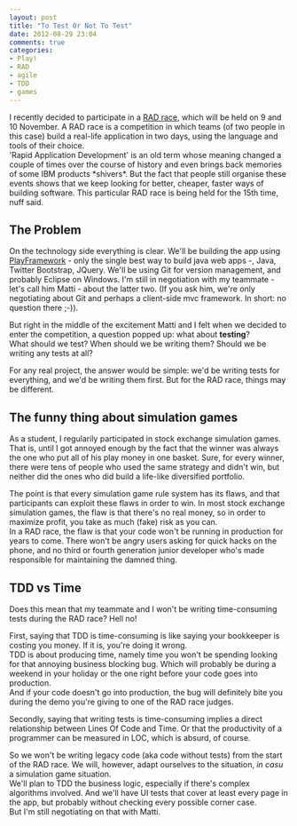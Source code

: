 ```yaml
---
layout: post
title: "To Test Or Not To Test"
date: 2012-08-29 23:04
comments: true
categories: 
- Play!
- RAD
- agile
- TDD
- games
---
```


I recently decided to participate in a <a href="http://www.radrace.org/en/index.html">RAD race</a>, which will be held on 9 and 10 November. A RAD race is a competition in which teams (of two people in this case) build a real-life application in two days, using the language and tools of their choice.      
'Rapid Application Development' is an old term whose meaning changed a couple of times over the course of history and even brings back memories of some IBM products \*shivers\*. But the fact that people still organise these events shows that we keep looking for better, cheaper, faster ways of building software. This  particular RAD race is being held for the 15th time, nuff said.    

The Problem
-----------
On the technology side everything is clear. We'll be building the app using <a href="http://www.playframework.org">PlayFramework</a> - only the single best way to build java web apps -, Java, Twitter Bootstrap, JQuery. We'll be using Git for version management, and probably Eclipse on Windows. I'm still in negotiation with my teammate - let's call him Matti - about the latter two. (If you ask him, we're only negotiating about Git and perhaps a client-side mvc framework. In short: no question there ;-)).

But right in the middle of the excitement Matti and I felt when we decided to enter the competition, a question popped up: what about **testing**?     
What should we test? When should we be writing them? Should we be writing any tests at all?

For any real project, the answer would be simple: we'd be writing tests for everything, and we'd be writing them first.
But for the RAD race, things may be different. 

The funny thing about simulation games
--------------------------------------
As a student, I regularily participated in stock exchange simulation games. That is, until I got annoyed enough by the fact that the winner was always the one who put all of his play money in one basket. Sure, for every winner, there were tens of people who used the same strategy and didn't win, but neither did the ones who did build a life-like diversified portfolio.   

The point is that every simulation game rule system has its flaws, and that participants can exploit these flaws in order to win. In most stock exchange simulation games, the flaw is that there's no real money,  so in order to maximize profit, you take as much (fake) risk as you can.    
In a RAD race, the flaw is that your code won't be running in production for years to come. There won't be angry users asking for quick hacks on the phone, and no third or fourth generation junior developer who's made responsible for maintaining the damned thing.

TDD vs Time
-------------------------------
Does this mean that my teammate and I won't be writing time-consuming tests during the RAD race? Hell no!  

First, saying that TDD is time-consuming is like saying your bookkeeper is costing you money. If it is, you're doing it wrong.   
TDD is about producing time, namely time you won't be spending looking for that annoying business blocking bug. Which will probably be during a weekend in your holiday or the one right before your code goes into production.    
And if your code doesn't go into production, the bug will definitely bite you during the demo you're giving to one of the RAD race judges.

Secondly, saying that writing tests is time-consuming implies a direct relationship between Lines Of Code and Time. Or that the productivity of a programmer can be measured in LOC, which is absurd, of course. 

So we won't be writing legacy code (aka code without tests) from the start of the RAD race. We will, however, adapt ourselves to the situation, *in casu* a simulation game situation.    
We'll plan to TDD the business logic, especially if there's complex algorithms involved. And we'll have UI tests that cover at least every page in the app, but probably without checking every possible corner case.       
But I'm still negotiating on that with Matti. 